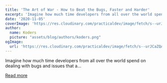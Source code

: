 ```yaml
---
title: 'The Art of War - How to Beat the Bugs, Faster and Harder'
excerpt: 'Imagine how much time developers from all over the world spend on dealing with bugs and issues that a...'
date: '2020-11-05'
coverImage: 'https://res.cloudinary.com/practicaldev/image/fetch/s--urJCaZQA--/c_imagga_scale,f_auto,fl_progressive,h_420,q_auto,w_1000/https://dev-to-uploads.s3.amazonaws.com/i/k94q6w9ztnh6ukuu6vmm.jpg'
author:
  name: Koders
  picture: "assets/blog/authors/koders.png"
ogImage:
  url: 'https://res.cloudinary.com/practicaldev/image/fetch/s--urJCaZQA--/c_imagga_scale,f_auto,fl_progressive,h_420,q_auto,w_1000/https://dev-to-uploads.s3.amazonaws.com/i/k94q6w9ztnh6ukuu6vmm.jpg'
---
```


Imagine how much time developers from all over the world spend on dealing with bugs and issues that a...

[Read more](https://dev.to/lxkuz/the-art-of-war-how-to-beat-the-bugs-faster-and-harder-2e4g)
